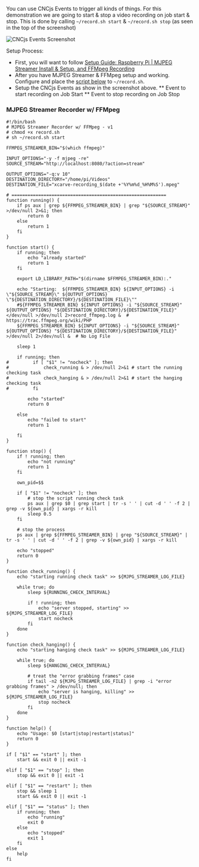 You can use CNCjs Events to trigger all kinds of things.
For this demonstration we are going to start & stop a video recording on job start & stop.
This is done by calling `~/record.sh start` & `~/record.sh stop` (as seen in the top of the screenshot)

![CNCjs Events Screenshot](https://raw.githubusercontent.com/cncjs/cncjs/master/media/events.png)

Setup Process:
* First, you will want to follow [Setup Guide: Raspberry Pi | MJPEG Streamer Install & Setup, and FFMpeg Recording](https://github.com/cncjs/cncjs/wiki/Setup-Guide:-Raspberry-Pi-%7C-MJPEG-Streamer-Install-&-Setup-&-FFMpeg-Recording)
* After you have MJPEG Streamer & FFMpeg setup and working. Configure and place the [script below](https://github.com/cncjs/cncjs/wiki/Setup-Guide:-Raspberry-Pi-%7C-Recording-Triggered-by-Events#mjpeg-streamer-recorder-w-ffmpeg) to `~/record.sh`.
* Setup the CNCjs Events as show in the screenshot above.
** Event to start recording on Job Start
** Event to stop recording on Job Stop

### MJPEG Streamer Recorder w/ FFMpeg
```
#!/bin/bash
# MJPEG Streamer Recorder w/ FFMpeg - v1
# chmod +x record.sh
# sh ~/record.sh start

FFMPEG_STREAMER_BIN="$(which ffmpeg)"

INPUT_OPTIONS="-y -f mjpeg -re"
SOURCE_STREAM="http://localhost:8080/?action=stream"

OUTPUT_OPTIONS="-q:v 10"
DESTINATION_DIRECTORY="/home/pi/Videos"
DESTINATION_FILE="xcarve-recording_$(date +'%Y%m%d_%H%M%S').mpeg"

# ==========================================================
function running() {
    if ps aux | grep ${FFMPEG_STREAMER_BIN} | grep "${SOURCE_STREAM}" >/dev/null 2>&1; then
        return 0
    else
        return 1
    fi
}

function start() {
    if running; then
        echo "already started"
        return 1
    fi

    export LD_LIBRARY_PATH="$(dirname $FFMPEG_STREAMER_BIN):."

	echo "Starting:  ${FFMPEG_STREAMER_BIN} ${INPUT_OPTIONS} -i \"${SOURCE_STREAM}\" ${OUTPUT_OPTIONS} \"${DESTINATION_DIRECTORY}/${DESTINATION_FILE}\""
	#${FFMPEG_STREAMER_BIN} ${INPUT_OPTIONS} -i "${SOURCE_STREAM}" ${OUTPUT_OPTIONS} "${DESTINATION_DIRECTORY}/${DESTINATION_FILE}"  </dev/null >/dev/null 2>record_ffmpeg.log &  # https://trac.ffmpeg.org/wiki/PHP
	${FFMPEG_STREAMER_BIN} ${INPUT_OPTIONS} -i "${SOURCE_STREAM}" ${OUTPUT_OPTIONS} "${DESTINATION_DIRECTORY}/${DESTINATION_FILE}" >/dev/null 2>/dev/null &  # No Log File

    sleep 1

    if running; then
#         if [ "$1" != "nocheck" ]; then
#             check_running & > /dev/null 2>&1 # start the running checking task
#             check_hanging & > /dev/null 2>&1 # start the hanging checking task
#         fi

        echo "started"
        return 0

    else
        echo "failed to start"
        return 1

    fi
}

function stop() {
    if ! running; then
        echo "not running"
        return 1
    fi

    own_pid=$$

    if [ "$1" != "nocheck" ]; then
        # stop the script running check task
        ps aux | grep $0 | grep start | tr -s ' ' | cut -d ' ' -f 2 | grep -v ${own_pid} | xargs -r kill
        sleep 0.5
    fi

    # stop the process
    ps aux | grep ${FFMPEG_STREAMER_BIN} | grep "${SOURCE_STREAM}" | tr -s ' ' | cut -d ' ' -f 2 | grep -v ${own_pid} | xargs -r kill

    echo "stopped"
    return 0
}

function check_running() {
    echo "starting running check task" >> ${MJPG_STREAMER_LOG_FILE}

    while true; do
        sleep ${RUNNING_CHECK_INTERVAL}

        if ! running; then
            echo "server stopped, starting" >> ${MJPG_STREAMER_LOG_FILE}
            start nocheck
        fi
    done
}

function check_hanging() {
    echo "starting hanging check task" >> ${MJPG_STREAMER_LOG_FILE}

    while true; do
        sleep ${HANGING_CHECK_INTERVAL}

        # treat the "error grabbing frames" case
        if tail -n2 ${MJPG_STREAMER_LOG_FILE} | grep -i "error grabbing frames" > /dev/null; then
            echo "server is hanging, killing" >> ${MJPG_STREAMER_LOG_FILE}
            stop nocheck
        fi
    done
}

function help() {
    echo "Usage: $0 [start|stop|restart|status]"
    return 0
}

if [ "$1" == "start" ]; then
    start && exit 0 || exit -1

elif [ "$1" == "stop" ]; then
    stop && exit 0 || exit -1

elif [ "$1" == "restart" ]; then
    stop && sleep 1
    start && exit 0 || exit -1

elif [ "$1" == "status" ]; then
    if running; then
        echo "running"
        exit 0
    else
        echo "stopped"
        exit 1
    fi
else
    help
fi
```